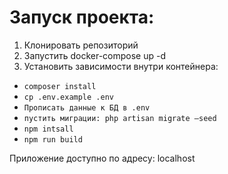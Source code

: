 # Запуск проекта:

1. Клонировать репозиторий
2. Запустить docker-compose up -d
3. Установить зависимости внутри контейнера:

* ```composer install```
* ```cp .env.example .env```
* ```Прописать данные к БД в .env```
* ```пустить миграции: php artisan migrate —seed```
* ```npm intsall```
* ```npm run build```

Приложение доступно по адресу: localhost
